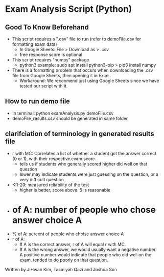 # Exam Analysis Script (Python)

## Good To Know Beforehand
* This script requires a ".csv" file to run (refer to demoFile.csv for formatting exam data)
    - In Google Sheets: File > Download as > .csv
    - free response score is optional
* This script requires "numpy" package
     - python3 example: sudo apt install python3-pip > pip3 install numpy
* There is a formatting problem that occurs when downloading the .csv file from Google Sheets, then opening it in Excel.
     - Workaround: We reccomend just using Google Sheets since we have tested our script with it.

## How to run demo file
* In terminal: python examAnalysis.py demoFile.csv
* demoFile_results.csv should be generated in same folder

## clarifciation of terminology in generated results file
* r with MC: Correlates a list of whether a student got the answer correct (0 or 1), with their respective exam score.  
    - tells us if students who generally scored higher did well on that question
    - lower may indicate students were just guessing on the question, or a very difficult question
* KR-20: measured reliability of the test
    - higher is better, score above .5 is reasonable
* # of A: number of people who chose answer choice A
* % of A: percent of people who choise answer choice A
* r of A: 
    - If A is the correct answer, r of A will equal r with MC.  
    - If A is the wrong answer, we would usually want a negative number.  A positive number would indicate that people who did well on the exam, tended to do poorly on that question.

Written by JiHwan Kim, Tasmiyah Qazi and Joshua Sun  
